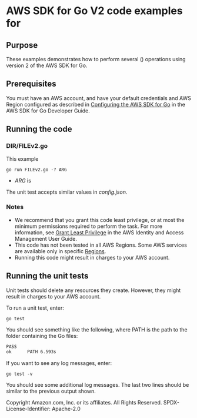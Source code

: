 # AWS SDK for Go V2 code examples for <SERVICE SHORT NAME>

## Purpose

These examples demonstrates how to perform several
<SERVICE LONG NAME> (<SERVICE SHORT NAME>)
operations using version 2 of the AWS SDK for Go.

## Prerequisites

You must have an AWS account, and have your default credentials and AWS Region
configured as described in
[Configuring the AWS SDK for Go](https://docs.aws.amazon.com/sdk-for-go/v1/developer-guide/configuring-sdk.html)
in the AWS SDK for Go Developer Guide.

## Running the code

### DIR/FILEv2.go

This example 

`go run FILEv2.go -? ARG`

- _ARG_ is 

The unit test accepts similar values in _config.json_.

### Notes

- We recommend that you grant this code least privilege,
  or at most the minimum permissions required to perform the task.
  For more information, see
  [Grant Least Privilege](https://docs.aws.amazon.com/IAM/latest/UserGuide/best-practices.html#grant-least-privilege)
  in the AWS Identity and Access Management User Guide.
- This code has not been tested in all AWS Regions.
  Some AWS services are available only in specific
  [Regions](https://aws.amazon.com/about-aws/global-infrastructure/regional-product-services).
- Running this code might result in charges to your AWS account.

## Running the unit tests

Unit tests should delete any resources they create.
However, they might result in charges to your
AWS account.

To run a unit test, enter:

`go test`

You should see something like the following,
where PATH is the path to the folder containing the Go files:

```sh
PASS
ok      PATH 6.593s
```

If you want to see any log messages, enter:

`go test -v`

You should see some additional log messages.
The last two lines should be similar to the previous output shown.

Copyright Amazon.com, Inc. or its affiliates. All Rights Reserved. SPDX-License-Identifier: Apache-2.0
